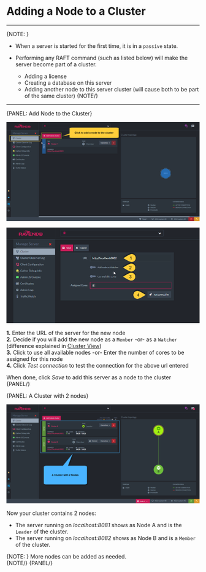 ﻿# Adding a Node to a Cluster
---

{NOTE: }

* When a server is started for the first time, it is in a `passive` state.  

* Performing any RAFT command (such as listed below) will make the server become part of a cluster.  

  * Adding a license
  * Creating a database on this server
  * Adding another node to this server cluster (will cause both to be part of the same cluster)
{NOTE/}

---

{PANEL: Add Node to the Cluster}


![Figure 1. Click to add a new node](images/cluster-add-node-1.png "Click to add a new node")


![Figure 2. Adding a new node](images/cluster-add-node-2.png "Adding a new Node")


**1.** Enter the URL of the server for the new node  
**2.** Decide if you will add the new node as a `Member` -or- as a `Watcher` (difference explained in [Cluster View](cluster-view))  
**3.** Click to use all available nodes -or- Enter the number of cores to be assigned for this node  
**4.** Click _Test connection_ to test the connection for the above url entered  

When done, click *Save* to add this server as a node to the cluster  
{PANEL/}

{PANEL: A Cluster with 2 nodes}


![Figure 3. Cluster with 2 nodes](images/cluster-add-node-3.png "A cluster with 2 nodes")

Now your cluster contains 2 nodes:  

* The server running on _localhost:8081_ shows as Node A and is the `Leader` of the cluster.  
* The server running on _localhost:8082_ shows as Node B and is a `Member` of the cluster.  

{NOTE: }
 More nodes can be added as needed.  
{NOTE/}
{PANEL/}
